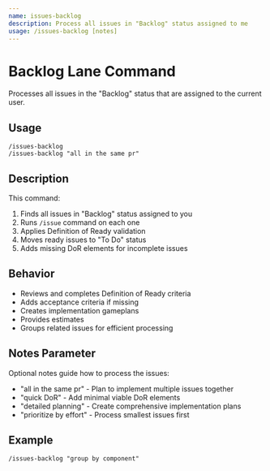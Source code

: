 ```yaml
---
name: issues-backlog
description: Process all issues in "Backlog" status assigned to me
usage: /issues-backlog [notes]
---
```


# Backlog Lane Command

Processes all issues in the "Backlog" status that are assigned to the current user.

## Usage
```
/issues-backlog
/issues-backlog "all in the same pr"
```

## Description
This command:
1. Finds all issues in "Backlog" status assigned to you
2. Runs `/issue` command on each one
3. Applies Definition of Ready validation
4. Moves ready issues to "To Do" status
5. Adds missing DoR elements for incomplete issues

## Behavior
- Reviews and completes Definition of Ready criteria
- Adds acceptance criteria if missing
- Creates implementation gameplans
- Provides estimates
- Groups related issues for efficient processing

## Notes Parameter
Optional notes guide how to process the issues:
- "all in the same pr" - Plan to implement multiple issues together
- "quick DoR" - Add minimal viable DoR elements
- "detailed planning" - Create comprehensive implementation plans
- "prioritize by effort" - Process smallest issues first

## Example
```
/issues-backlog "group by component"
```